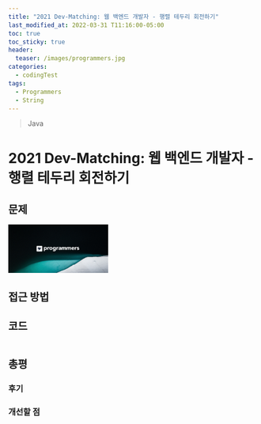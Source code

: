 ```yaml
---
title: "2021 Dev-Matching: 웹 백엔드 개발자 - 행렬 테두리 회전하기"
last_modified_at: 2022-03-31 T11:16:00-05:00
toc: true
toc_sticky: true
header:
  teaser: /images/programmers.jpg
categories:
  - codingTest
tags:
  - Programmers
  - String
---
```


> Java

# 2021 Dev-Matching: 웹 백엔드 개발자 - 행렬 테두리 회전하기

## 문제

[<img src="/images/programmers.jpg" width="40%" height="40%">](https://www.acmicpc.net/problem/20058)

## 접근 방법

## 코드

```java

```

## 총평

### 후기

### 개선할 점
